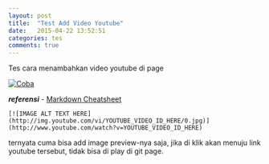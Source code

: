 ```yaml
---
layout: post
title:  "Test Add Video Youtube"
date:   2015-04-22 13:52:51
categories: tes
comments: true
---
```

Tes cara menambahkan video youtube di page

[![Coba](http://img.youtube.com/vi/CjdFF3DsklM/0.jpg)](https://www.youtube.com/watch?v=CjdFF3DsklM)


**_referensi_** - [Markdown Cheatsheet](https://github.com/adam-p/markdown-here/wiki/Markdown-Cheatsheet)

	[![IMAGE ALT TEXT HERE](http://img.youtube.com/vi/YOUTUBE_VIDEO_ID_HERE/0.jpg)](http://www.youtube.com/watch?v=YOUTUBE_VIDEO_ID_HERE)

ternyata cuma bisa add image preview-nya saja, jika di klik akan menuju link youtube tersebut, tidak bisa di play di git page.

